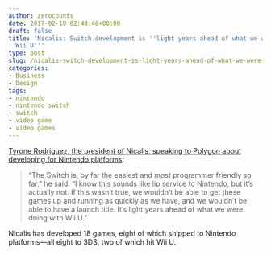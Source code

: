 ```yaml
---
author: zerocounts
date: 2017-02-10 02:48:48+00:00
draft: false
title: 'Nicalis: Switch development is ''light years ahead of what we were doing with
  Wii U'''
type: post
slug: /nicalis-switch-development-is-light-years-ahead-of-what-we-were-doing-with-wii-u/
categories:
- Business
- Design
tags:
- nintendo
- nintendo switch
- switch
- video game
- video games
---
```


[Tyrone Rodriguez, the president of Nicalis, speaking to Polygon about developing for Nintendo platforms](http://www.polygon.com/2017/2/9/14554702/nintendo-switch-indie-friendly-binding-of-isaac-nicalis-tyrone-rodriguez):

> “The Switch is, by far the easiest and most programmer friendly so far,” he said. “I know this sounds like lip service to Nintendo, but it’s actually not. If this wasn’t true, we wouldn’t be able to get these games up and running as quickly as we have, and we wouldn’t be able to have a launch title. It’s light years ahead of what we were doing with Wii U.”

Nicalis has developed 18 games, eight of which shipped to Nintendo platforms—all eight to 3DS, two of which hit Wii U.
